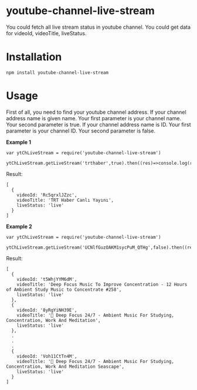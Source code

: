 # youtube-channel-live-stream

You could fetch all live stream status in youtube channel. You could get data for videoId, videoTitle, liveStatus.

# Installation

```
npm install youtube-channel-live-stream

```


# Usage

First of all, you need to find your youtube channel address. If your channel address name is given name. Your first parameter is your channel name. Your second parameter is true. If your channel address name is ID. Your first parameter is your channel ID. Your second parameter is false.

**Example 1**

```
var ytChLiveStream = require('youtube-channel-live-stream')

ytChLiveStream.getLiveStream('trthaber',true).then((res)=>console.log(res));
```

Result:

```
[
  {
    videoId: 'Rc5qrxlJZzc',
    videoTitle: 'TRT Haber Canlı Yayını',
    liveStatus: 'live'
  }
]

```


**Example 2**

```
var ytChLiveStream = require('youtube-channel-live-stream')

ytChLiveStream.getLiveStream('UCNlfGuzOAKM1sycPuM_QTHg',false).then((res)=>console.log(res));
```

Result:
```
[
  {
    videoId: 't5WhjYYM6dM',
    videoTitle: 'Deep Focus Music To Improve Concentration - 12 Hours of Ambient Study Music to Concentrate #258',
    liveStatus: 'live'
  },
  {
    videoId: '8yRgYiNH39E',
    videoTitle: '🔴 Deep Focus 24/7 - Ambient Music For Studying, Concentration, Work And Meditation',
    liveStatus: 'live'
  },
  .
  .
  .
  {
    videoId: 'Voh11CtTn4M',
    videoTitle: '🔴 Deep Focus 24/7 - Ambient Music For Studying, Concentration, Work And Meditation Seascape',
    liveStatus: 'live'
  }
]

```


